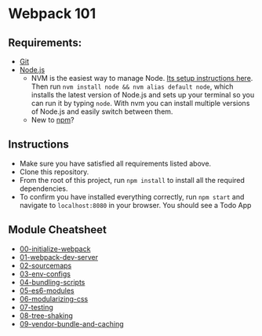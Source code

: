 # Webpack 101

## Requirements:

* [Git](https://git-scm.com/downloads)
* [Node.js](https://nodejs.org/en/)
    * NVM is the easiest way to manage Node. [Its setup instructions here](https://github.com/creationix/nvm#installation). Then run `nvm install node && nvm alias default node`, which installs the latest version of Node.js and sets up your terminal so you can run it by typing `node`. With nvm you can install multiple versions of Node.js and easily switch between them.
    * New to [npm](https://docs.npmjs.com/)?

## Instructions

* Make sure you have satisfied all requirements listed above.
* Clone this repository.
* From the root of this project, run `npm install` to install all the required dependencies.
* To confirm you have installed everything correctly, run `npm start` and navigate to `localhost:8080` in your browser. You should see a Todo App

## Module Cheatsheet

* [00-initialize-webpack](https://github.com/freddyrangel/webpack-101/compare/master...00-initialize-webpack)
* [01-webpack-dev-server](https://github.com/freddyrangel/webpack-101/compare/00-initialize-webpack...01-webpack-dev-server)
* [02-sourcemaps](https://github.com/freddyrangel/webpack-101/compare/01-webpack-dev-server...02-sourcemaps)
* [03-env-configs](https://github.com/freddyrangel/webpack-101/compare/02-sourcemaps...03-env-configs)
* [04-bundling-scripts](https://github.com/freddyrangel/webpack-101/compare/03-env-configs...04-bundling-scripts)
* [05-es6-modules](https://github.com/freddyrangel/webpack-101/compare/04-bundling-scripts...05-es6-modules)
* [06-modularizing-css](https://github.com/freddyrangel/webpack-101/compare/05-es6-modules...06-modularizing-css)
* [07-testing](https://github.com/freddyrangel/webpack-101/compare/06-modularizing-css...07-testing)
* [08-tree-shaking](https://github.com/freddyrangel/webpack-101/compare/07-testing...08-tree-shaking)
* [09-vendor-bundle-and-caching](https://github.com/freddyrangel/webpack-101/compare/08-tree-shaking...09-vendor-bundle-and-caching)
